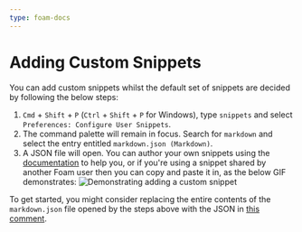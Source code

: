 ```yaml
---
type: foam-docs
---
```

# Adding Custom Snippets

You can add custom snippets whilst the default set of snippets are decided by following the below steps:

1. `Cmd` + `Shift` + `P` (`Ctrl` + `Shift` + `P` for Windows), type `snippets` and select `Preferences: Configure User Snippets`.
2. The command palette will remain in focus. Search for `markdown` and select the entry entitled `markdown.json (Markdown)`.
3. A JSON file will open. You can author your own snippets using the [documentation](https://code.visualstudio.com/docs/editor/userdefinedsnippets#_create-your-own-snippets) to help you, or if you're using a snippet shared by another Foam user then you can copy and paste it in, as the below GIF demonstrates:
   ![Demonstrating adding a custom snippet](../../assets/images/custom-snippet.gif)

To get started, you might consider replacing the entire contents of the `markdown.json` file opened by the steps above with the JSON in [this comment](https://github.com/foambubble/foam/pull/192#issuecomment-666736270).
